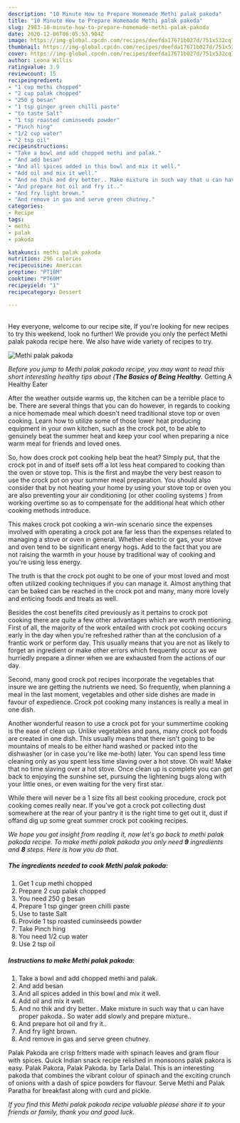 ```yaml
---
description: "10 Minute How to Prepare Homemade Methi palak pakoda"
title: "10 Minute How to Prepare Homemade Methi palak pakoda"
slug: 2983-10-minute-how-to-prepare-homemade-methi-palak-pakoda
date: 2020-12-06T06:05:53.904Z
image: https://img-global.cpcdn.com/recipes/deefda17671b027d/751x532cq70/methi-palak-pakoda-recipe-main-photo.jpg
thumbnail: https://img-global.cpcdn.com/recipes/deefda17671b027d/751x532cq70/methi-palak-pakoda-recipe-main-photo.jpg
cover: https://img-global.cpcdn.com/recipes/deefda17671b027d/751x532cq70/methi-palak-pakoda-recipe-main-photo.jpg
author: Leona Willis
ratingvalue: 3.9
reviewcount: 15
recipeingredient:
- "1 cup methi chopped"
- "2 cup palak chopped"
- "250 g besan"
- "1 tsp ginger green chilli paste"
- "to taste Salt"
- "1 tsp roasted cuminseeds powder"
- "Pinch hing"
- "1/2 cup water"
- "2 tsp oil"
recipeinstructions:
- "Take a bowl and add chopped methi and palak."
- "And add besan"
- "And all spices added in this bowl and mix it well."
- "Add oil and mix it well."
- "And no thik and dry better.. Make mixture in such way that u can have proper pakoda.. So water add slowly and prepare mixture.."
- "And prepare hot oil and fry it.."
- "And fry light brown."
- "And remove in gas and serve green chutney."
categories:
- Recipe
tags:
- methi
- palak
- pakoda

katakunci: methi palak pakoda 
nutrition: 296 calories
recipecuisine: American
preptime: "PT18M"
cooktime: "PT60M"
recipeyield: "1"
recipecategory: Dessert

---
```

<br>
Hey everyone, welcome to our recipe site, If you're looking for new recipes to try this weekend, look no further! We provide you only the perfect Methi palak pakoda recipe here. We also have wide variety of recipes to try.
<br>


![Methi palak pakoda](https://img-global.cpcdn.com/recipes/deefda17671b027d/751x532cq70/methi-palak-pakoda-recipe-main-photo.jpg)

<i>Before you jump to Methi palak pakoda recipe, you may want to read this short interesting healthy tips about {<strong>The Basics of Being Healthy</strong>.</i>
Getting A Healthy Eater


After the weather outside warms up, the kitchen can be a terrible place to be. There are several things that you can do however, in regards to cooking a nice homemade meal which doesn't need traditional stove top or oven cooking. Learn how to utilize some of those lower heat producing equipment in your own kitchen, such as the crock pot, to be able to genuinely beat the summer heat and keep your cool when preparing a nice warm meal for friends and loved ones.

So, how does crock pot cooking help beat the heat? Simply put, that the crock pot in and of itself sets off a lot less heat compared to cooking than the oven or stove top. This is the first and maybe the very best reason to use the crock pot on your summer meal preparation. You should also consider that by not heating your home by using your stove top or oven you are also preventing your air conditioning (or other cooling systems ) from working overtime so as to compensate for the additional heat which other cooking methods introduce.

This makes crock pot cooking a win-win scenario since the expenses involved with operating a crock pot are far less than the expenses related to managing a stove or oven in general. Whether electric or gas, your stove and oven tend to be significant energy hogs. Add to the fact that you are not raising the warmth in your house by traditional way of cooking and you're using less energy.

 The truth is that the crock pot ought to be one of your most loved and most often utilized cooking techniques if you can manage it.  Almost anything that can be baked can be reached in the crock pot and many, many more lovely and enticing foods and treats as well.



Besides the cost benefits cited previously as it pertains to crock pot cooking there are quite a few other advantages which are worth mentioning. First of all, the majority of the work entailed with crock pot cooking occurs early in the day when you're refreshed rather than at the conclusion of a frantic work or perform day. This usually means that you are not as likely to forget an ingredient or make other errors which frequently occur as we hurriedly prepare a dinner when we are exhausted from the actions of our day.

Second, many good crock pot recipes incorporate the vegetables that insure we are getting the nutrients we need. So frequently, when planning a meal in the last moment, vegetables and other side dishes are made in favour of expedience. Crock pot cooking many instances is really a meal in one dish.

Another wonderful reason to use a crock pot for your summertime cooking is the ease of clean up.  Unlike vegetables and pans, many crock pot foods are created in one dish. This usually means that there isn't going to be mountains of meals to be either hand washed or packed into the dishwasher (or in case you're like me-both) later. You can spend less time cleaning only as you spent less time slaving over a hot stove. Oh wait! Make that no time slaving over a hot stove. Once clean up is complete you can get back to enjoying the sunshine set, pursuing the lightening bugs along with your little ones, or even waiting for the very first star.

While there will never be a 1 size fits all best cooking procedure, crock pot cooking comes really near. If you've got a crock pot collecting dust somewhere at the rear of your pantry it is the right time to get out it, dust if offand dig up some great summer crock pot cooking recipes.


<i>We hope you got insight from reading it, now let's go back to methi palak pakoda recipe. To make methi palak pakoda you only need <strong>9</strong> ingredients and <strong>8</strong> steps. Here is how you do that.
</i>

##### The ingredients needed to cook Methi palak pakoda:

1. Get 1 cup methi chopped
1. Prepare 2 cup palak chopped
1. You need 250 g besan
1. Prepare 1 tsp ginger green chilli paste
1. Use to taste Salt
1. Provide 1 tsp roasted cuminseeds powder
1. Take Pinch hing
1. You need 1/2 cup water
1. Use 2 tsp oil


##### Instructions to make Methi palak pakoda:

1. Take a bowl and add chopped methi and palak.
1. And add besan
1. And all spices added in this bowl and mix it well.
1. Add oil and mix it well.
1. And no thik and dry better.. Make mixture in such way that u can have proper pakoda.. So water add slowly and prepare mixture..
1. And prepare hot oil and fry it..
1. And fry light brown.
1. And remove in gas and serve green chutney.


Palak Pakoda are crisp fritters made with spinach leaves and gram flour with spices. Quick Indian snack recipe relished in monsoons palak pakora is easy. Palak Pakora, Palak Pakoda. by Tarla Dalal. This is an interesting pakoda that combines the vibrant colour of spinach and the exciting crunch of onions with a dash of spice powders for flavour. Serve Methi and Palak Paratha for breakfast along with curd and pickle. 

<i>If you find this Methi palak pakoda recipe valuable please share it to your friends or family, thank you and good luck.</i>
